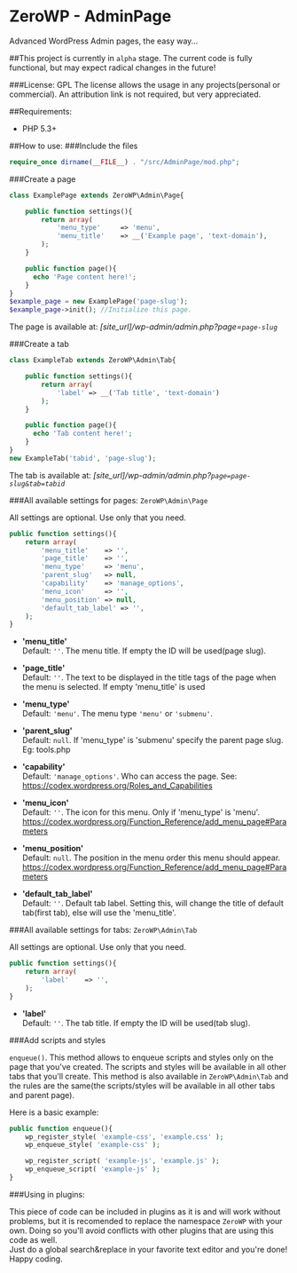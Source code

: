 # ZeroWP - AdminPage
Advanced  WordPress Admin pages, the easy way...

##This project is currently in `alpha` stage. The current code is fully functional, but may expect radical changes in the future!

###License: GPL
The license allows the usage in any projects(personal or commercial). An attribution link is not required, but very appreciated.

##Requirements:

 * PHP 5.3+
 
##How to use:
###Include the files
```php
require_once dirname(__FILE__) . "/src/AdminPage/mod.php";
```

###Create a page
```php
class ExamplePage extends ZeroWP\Admin\Page{

	public function settings(){
		return array(
			'menu_type'     => 'menu',
			'menu_title'    => __('Example page', 'text-domain'),
		);
	}

	public function page(){
	  echo 'Page content here!';
	}
}
$example_page = new ExamplePage('page-slug');
$example_page->init(); //Initialize this page.
```

The page is available at: *[site_url]/wp-admin/admin.php?page=`page-slug`*

###Create a tab
```php
class ExampleTab extends ZeroWP\Admin\Tab{

	public function settings(){
		return array(
			'label' => __('Tab title', 'text-domain')
		);
	}

	public function page(){
	  echo 'Tab content here!';
	}
}
new ExampleTab('tabid', 'page-slug');
```

The tab is available at: *[site_url]/wp-admin/admin.php?`page=page-slug&tab=tabid`*

###All available settings for pages: `ZeroWP\Admin\Page`

All settings are optional. Use only that you need.

```php
public function settings(){
	return array(
		'menu_title'    => '',
		'page_title'    => '',
		'menu_type'     => 'menu',
		'parent_slug'   => null,
		'capability'    => 'manage_options',
		'menu_icon'     => '',
		'menu_position' => null,
		'default_tab_label' => '',
	);
}
```

* **'menu_title'**<br />
	Default: `''`.  The menu title. If empty the ID will be used(page slug).

* **'page_title'**<br />
	Default: `''`. The text to be displayed in the title tags of the page when the menu is selected. If empty 'menu_title' is used 

* **'menu_type'**<br />
	Default: `'menu'`. The menu type `'menu'` or `'submenu'`. 

* **'parent_slug'**<br />
	Default: `null`.  If 'menu_type' is 'submenu' specify the parent page slug. Eg: tools.php

* **'capability'**<br />
	Default: `'manage_options'`.  Who can access the page. See: https://codex.wordpress.org/Roles_and_Capabilities

* **'menu_icon'**<br />
	Default: `''`. The icon for this menu. Only if 'menu_type' is 'menu'. https://codex.wordpress.org/Function_Reference/add_menu_page#Parameters

* **'menu_position'**<br />
	Default: `null`. The position in the menu order this menu should appear. https://codex.wordpress.org/Function_Reference/add_menu_page#Parameters

* **'default_tab_label'**<br />
	Default: `''`.  Default tab label. Setting this, will change the title of default tab(first tab), else will use the 'menu_title'.

###All available settings for tabs: `ZeroWP\Admin\Tab`

All settings are optional. Use only that you need.

```php
public function settings(){
	return array(
		'label'    => '',
	);
}
```

* **'label'**<br>
	Default: `''`. The tab title. If empty the ID will be used(tab slug).

###Add scripts and styles

`enqueue()`. This method allows to enqueue scripts and styles only on the page that you've created. The scripts and styles will be available in all other tabs that you'll create. This method is also available in `ZeroWP\Admin\Tab` and the rules are the same(the scripts/styles will be available in all other tabs and parent page).

Here is a basic example:
```php
public function enqueue(){
	wp_register_style( 'example-css', 'example.css' );
	wp_enqueue_style( 'example-css' );

	wp_register_script( 'example-js', 'example.js' );
	wp_enqueue_script( 'example-js' );
}
```

###Using in plugins:

This piece of code can be included in plugins as it is and will work without problems, but it is recomended to replace the namespace `ZeroWP` with your own. Doing so you'll avoid conflicts with other plugins that are using this code as well.<br>
Just do a global search&replace in your favorite text editor and you're done!<br>
Happy coding.